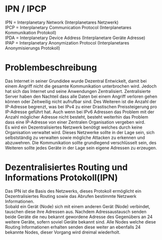 # IPN / IPCP
IPN = Interplanetary Network (Interplanetares Netzwerk)<br/>
IPCP = Interplanetary Communication Protocol (Interplanetares Kommunikation Protokoll)<br/>
IPDA = Interplanetary Device Address (Interplanetare Geräte Adresse)<br/>
IPAP = Interplanetary Anonymization Protocol (Interplanetares Anonymisierungs Protokoll)<br/>

# Problembeschreibung
Das Internet in seiner Grundidee wurde Dezentral Entwickelt, damit bei einem Angriff nicht die gesamte Kommunikation unterbrochen wird. Jedoch hat sich das Internet und seine Anwendungen Zentralisiert. Zentralisierte Server haben den Nachteil dass alle Daten bei einem Angriff verloren gehen können oder Zeitweilig nicht aufrufbar sind. Des Weiteren ist die Anzahl der IP-Adresse begrenzt, was bei IPv4 zu einer Drastischen Preissteigerung pro IP-Adresse geführt hat. Auch wenn bei IPv6 Adressen das Problem mit der Anzahl möglicher Adresse nicht besteht, besteht weiterhin das Problem dass eine IP-Adresse von einer Zentralen Organisation vergeben wird.<br/>
Es wird ein Dezentralisiertes Netzwerk benötigt welches durch keine Organisation verwaltet wird. Dieses Netzwerke sollte in der Lage sein, sich selbstständig zu verwalten sowie mögliche Attacken zu erkennen und abzuwehren. Die Kommunikation sollte grundlegend verschlüsselt sein, des Weiteren sollte jedes Geräte in der Lage sein eigene Adressen zu erzeugen.<br/>

# Dezentralisiertes Routing und Informations Protokoll(IPN)
Das IPN ist die Basis des Netzwerks, dieses Protokoll ermöglicht ein Dezentralisiertes Routing sowie das Abrufen bestimmte Netzwerk Informationen.<br/>
Sobald ein Gerät (Node) sich mit einem anderen Gerät (Node) verbindet, tauschen diese ihre Adressen aus. Nachdem Adressaustausch senden beide Geräte die neu bekannt gewordene Adresse des Gegenübers an 24 weitere Geräte, sofern soviel Geräte bekannt sind. Alle Nodes welche diese Routing Informationen erhalten senden diese weiter an ebenfalls 24 bekannte Nodes, dieser Vorgang wird dreimal wiederholt.
